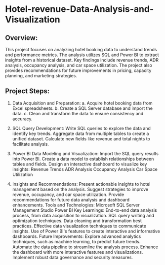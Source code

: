 # Hotel-revenue-Data-Analysis-and-Visualization
## Overview:
This project focuses on analyzing hotel booking data to understand trends and performance metrics. The analysis utilizes SQL and Power BI to extract insights from a historical dataset. Key findings include revenue trends, ADR analysis, occupancy analysis, and car space utilization. The project also provides recommendations for future improvements in pricing, capacity planning, and marketing strategies.
## Project Steps:

1. Data Acquisition and Preparation:
  a.  Acquire hotel booking data from Excel spreadsheets.
  b.  Create a SQL Server database and import the data.
  c.  Clean and transform the data to ensure consistency and accuracy.

3. SQL Query Development:
  Write SQL queries to explore the data and identify key trends.
  Aggregate data from multiple tables to create a unified dataset.
  Calculate new fields like revenue and total nights to facilitate analysis.

5. Power BI Data Modeling and Visualization:
  Import the SQL query results into Power BI.
  Create a data model to establish relationships between tables and fields.
  Design an interactive dashboard to visualize key insights:
  Revenue Trends
  ADR Analysis
  Occupancy Analysis
  Car Space Utilization

7. Insights and Recommendations:
Present actionable insights to hotel management based on the analysis.
Suggest strategies to improve revenue, occupancy, and car space utilization.
Provide recommendations for future data analysis and dashboard enhancements.
Tools and Technologies:
Microsoft SQL Server Management Studio
Power BI
Key Learnings:
End-to-end data analysis process, from data acquisition to visualization.
SQL query writing and optimization techniques.
Data cleaning and transformation best practices.
Effective data visualization techniques to communicate insights.
Use of Power BI's features to create interactive and informative dashboards.
Future Improvements:
Explore advanced analytics techniques, such as machine learning, to predict future trends.
Automate the data pipeline to streamline the analysis process.
Enhance the dashboard with more interactive features and visualizations.
Implement robust data governance and security measures.
